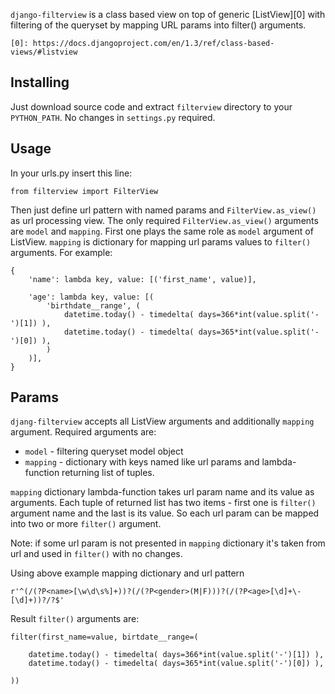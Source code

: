 `django-filterview` is a class based view on top of generic [ListView][0] with
filtering of the queryset by mapping URL params into filter() arguments.

	[0]: https://docs.djangoproject.com/en/1.3/ref/class-based-views/#listview

## Installing

Just download source code and extract `filterview` directory to your `PYTHON_PATH`.
No changes in `settings.py` required.

## Usage

In your urls.py insert this line:

	from filterview import FilterView

Then just define url pattern with named params and `FilterView.as_view()` as url processing view.
The only required `FilterView.as_view()` arguments are `model` and `mapping`. First one plays
the same role as `model` argument of ListView. `mapping` is dictionary for mapping
url params values to `filter()` arguments. For example:

	{
		'name': lambda key, value: [('first_name', value)],
		
		'age': lambda key, value: [(
			'birthdate__range', (
				datetime.today() - timedelta( days=366*int(value.split('-')[1]) ),
				datetime.today() - timedelta( days=365*int(value.split('-')[0]) ),
			)
		)],
	}

## Params

`djang-filterview` accepts all ListView arguments and additionally `mapping` argument.
Required arguments are:

* `model` - filtering queryset model object
*	`mapping` - dictionary with keys named like url params and lambda-function returning list of tuples.

`mapping` dictionary lambda-function takes url param name and its value as arguments. Each tuple
of returned list has two items - first one is `filter()` argument name and the last
is its value. So each url param can be mapped into two or more `filter()` argument.

Note: if some url param is not presented in `mapping` dictionary it's taken from url and used
in `filter()` with no changes.

Using above example mapping dictionary and url pattern

	r'^(/(?P<name>[\w\d\s%]+))?(/(?P<gender>(M|F)))?(/(?P<age>[\d]+\-[\d]+))?/?$'

Result `filter()` arguments are:

	filter(first_name=value, birtdate__range=(
	
		datetime.today() - timedelta( days=366*int(value.split('-')[1]) ),
		datetime.today() - timedelta( days=365*int(value.split('-')[0]) ),
		
	))



	
